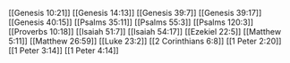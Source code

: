 [[Genesis 10:21]]
[[Genesis 14:13]]
[[Genesis 39:7]]
[[Genesis 39:17]]
[[Genesis 40:15]]
[[Psalms 35:11]]
[[Psalms 55:3]]
[[Psalms 120:3]]
[[Proverbs 10:18]]
[[Isaiah 51:7]]
[[Isaiah 54:17]]
[[Ezekiel 22:5]]
[[Matthew 5:11]]
[[Matthew 26:59]]
[[Luke 23:2]]
[[2 Corinthians 6:8]]
[[1 Peter 2:20]]
[[1 Peter 3:14]]
[[1 Peter 4:14]]
